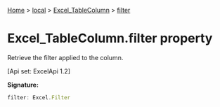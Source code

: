 [Home](./index) &gt; [local](local.md) &gt; [Excel\_TableColumn](local.excel_tablecolumn.md) &gt; [filter](local.excel_tablecolumn.filter.md)

# Excel\_TableColumn.filter property

Retrieve the filter applied to the column. 

 \[Api set: ExcelApi 1.2\]

**Signature:**
```javascript
filter: Excel.Filter
```
